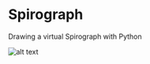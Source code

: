 # Spirograph
Drawing a virtual Spirograph with Python

![alt text](docs/img/report_R15_r200_l0.7.png)
